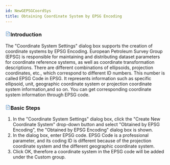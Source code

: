 ```yaml
---
id: NewGEPSGCoordSys
title: Obtaining Coordinate System by EPSG Encoding
---
```

### ![](../../img/read.gif)Introduction

The "Coordinate System Settings" dialog box supports the creation of 
coordinate systems by EPSG Encoding. European Petroleum Survey Group (EPSG) is 
responsible for maintaining and distributing dataset parameters for coordinate 
reference systems, as well as coordinate transformation descriptions. There 
are different combinations of ellipsoids, projection coordinates, etc., which 
correspond to different ID numbers. This number is called EPSG Code in EPSG. 
It represents information such as specific ellipsoid, unit, geographic 
coordinate system or projection coordinate system information,and so on. You 
can get corresponding coordinate system information through EPSG code. 

### ![](../../img/read.gif)Basic Steps

  1. In the "Coordinate System Settings" dialog box, click the "Create New Coordinate System" drop-down button and select "Obtained by EPSG Encoding", the "Obtained by EPSG Encoding" dialog box is shown.
  2. In the dialog box, enter EPSG code. EPSG Code is a professional parameter, and its coding ID is different because of the projection coordinate system and the different geographic coordinate system.
  3. Click OK, therefore a coordinate system in the EPSG code will be added under the Custom group.



